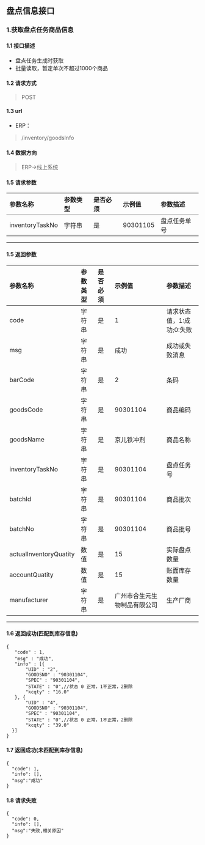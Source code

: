 ## 盘点信息接口
### 1.获取盘点任务商品信息
#### 1.1 接口描述
* 盘点任务生成时获取
* 批量读取，暂定单次不超过1000个商品
#### 1.2 请求方式
> POST
#### 1.3 url
* ERP：
> /inventory/goodsInfo
#### 1.4 数据方向
> ERP->线上系统
#### 1.5 请求参数
| 参数名称 | 参数类型 | 是否必须 | 示例值 | 参数描述  |
| :---         |     :---      |     :--- | :--- | :--- |
| inventoryTaskNo   | 字符串     | 是    | 90301105    | 盘点任务单号 |
--------------------- 
#### 1.5 返回参数
| 参数名称 | 参数类型 | 是否必须 | 示例值 | 参数描述  |
| :---         |     :---      |     :--- | :--- | :--- |
| code   | 字符串     | 是    | 1    | 请求状态值，1:成功;0:失败 |
| msg   | 字符串    | 是    | 成功    | 成功或失败消息 |
| barCode   | 字符串    | 是    | 2    | 条码 |
| goodsCode   | 字符串    | 是    |   90301104  | 商品编码 |
| goodsName   | 字符串    | 是    |   京儿铁冲剂  | 商品名称 |
| inventoryTaskNo   | 字符串    | 是    |   90301104  | 盘点任务号 |
| batchId   | 字符串    | 是    |   90301104  | 商品批次 |
| batchNo   | 字符串    | 是    |   90301104  | 商品批号 |
| actualInventoryQuatity   | 数值    | 是    |   15  | 实际盘点数量 |
| accountQuatity   | 数值    | 是    |   15  | 账面库存数量 |
| manufacturer   | 字符串    | 是    |   广州市合生元生物制品有限公司  | 生产厂商 |
--------------------- 
#### 1.6 返回成功(匹配到库存信息)
 ``` 
{
    "code" : 1,
    "msg" : "成功",
    "info" : [{
        "UID" : "2",
        "GOODSNO" : "90301104",
        "SPEC" : "90301104",
        "STATE" : "0",//状态 0 正常，1不正常，2删除
        "kcqty" : "16.0"
    }, {
        "UID" : "4",
        "GOODSNO" : "90301104",
        "SPEC" : "90301104",
        "STATE" : "0",//状态 0 正常，1不正常，2删除
        "kcqty" : "39.0"
   }]
}
```
#### 1.7 返回成功(未匹配到库存信息)
```
{
  "code": 1,
  "info": [],
  "msg":"成功"
}
```
#### 1.8 请求失败
```
{
  "code": 0,
  "info": [],
  "msg":"失败,相关原因"
}
```

